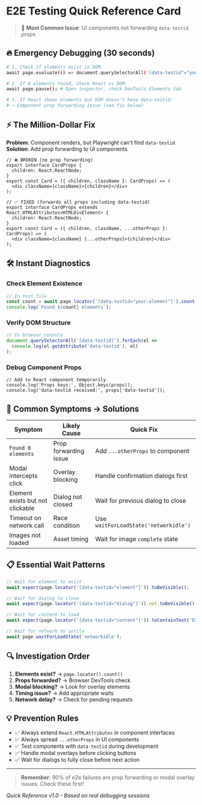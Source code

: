 # E2E Testing Quick Reference Card

> 🚨 **Most Common Issue**: UI components not forwarding `data-testid` props

## 🔥 Emergency Debugging (30 seconds)

```bash
# 1. Check if elements exist in DOM
await page.evaluate(() => document.querySelectorAll('[data-testid^="your-prefix-"]').length);

# 2. If 0 elements found, check React vs DOM:
await page.pause(); # Open inspector, check DevTools Elements tab

# 3. If React shows elements but DOM doesn't have data-testid:
# → Component prop forwarding issue (see fix below)
```

## ⚡ The Million-Dollar Fix

**Problem**: Component renders, but Playwright can't find `data-testid`
**Solution**: Add prop forwarding to UI components

```tsx
// ❌ BROKEN (no prop forwarding)
export interface CardProps {
  children: React.ReactNode;
}
export const Card = ({ children, className }: CardProps) => (
  <div className={className}>{children}</div>
);

// ✅ FIXED (forwards all props including data-testid)
export interface CardProps extends React.HTMLAttributes<HTMLDivElement> {
  children: React.ReactNode;
}
export const Card = ({ children, className, ...otherProps }: CardProps) => (
  <div className={className} {...otherProps}>{children}</div>
);
```

## 🛠️ Instant Diagnostics

### Check Element Existence
```typescript
// In test file
const count = await page.locator('[data-testid="your-element"]').count();
console.log(`Found ${count} elements`);
```

### Verify DOM Structure
```javascript
// In browser console
document.querySelectorAll('[data-testid]').forEach(el => 
  console.log(el.getAttribute('data-testid'), el)
);
```

### Debug Component Props
```tsx
// Add to React component temporarily
console.log('Props keys:', Object.keys(props));
console.log('data-testid received:', props['data-testid']);
```

## 🚨 Common Symptoms → Solutions

| Symptom | Likely Cause | Quick Fix |
|---------|--------------|-----------|
| `Found 0 elements` | Prop forwarding issue | Add `...otherProps` to component |
| Modal intercepts click | Overlay blocking | Handle confirmation dialogs first |
| Element exists but not clickable | Dialog not closed | Wait for previous dialog to close |
| Timeout on network call | Race condition | Use `waitForLoadState('networkidle')` |
| Images not loaded | Asset timing | Wait for image `complete` state |

## 📋 Essential Wait Patterns

```typescript
// Wait for element to exist
await expect(page.locator('[data-testid="element"]')).toBeVisible();

// Wait for dialog to close
await expect(page.locator('[data-testid="dialog"]')).not.toBeVisible();

// Wait for content to load
await expect(page.locator('[data-testid="content"]')).toContainText('Expected');

// Wait for network to settle
await page.waitForLoadState('networkidle');
```

## 🔍 Investigation Order

1. **Elements exist?** → `page.locator().count()`
2. **Props forwarded?** → Browser DevTools check
3. **Modal blocking?** → Look for overlay elements
4. **Timing issue?** → Add appropriate waits
5. **Network delay?** → Check for pending requests

## 💡 Prevention Rules

- ✅ Always extend `React.HTMLAttributes` in component interfaces
- ✅ Always spread `...otherProps` in UI components  
- ✅ Test components with `data-testid` during development
- ✅ Handle modal overlays before clicking buttons
- ✅ Wait for dialogs to fully close before next action

---

> **Remember**: 90% of e2e failures are prop forwarding or modal overlay issues. Check these first!

*Quick Reference v1.0 - Based on real debugging sessions*
